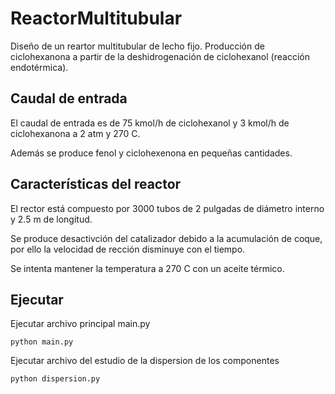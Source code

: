 # ReactorMultitubular

Diseño de un reartor multitubular de lecho fijo. Producción de ciclohexanona a
partir de la deshidrogenación de ciclohexanol (reacción endotérmica).

## Caudal de entrada
El caudal de entrada es de 75 kmol/h de ciclohexanol y 3 kmol/h de ciclohexanona
a 2 atm y 270 C.

Además se produce fenol y ciclohexenona en pequeñas cantidades.

## Características del reactor
El rector está compuesto por 3000 tubos de 2 pulgadas de diámetro interno y
2.5 m de longitud.

Se produce desactivción del catalizador debido a la acumulación de coque, por ello
la velocidad de rección disminuye con el tiempo.

Se intenta mantener la temperatura a 270 C con un aceite térmico.

## Ejecutar
Ejecutar archivo principal main.py

    python main.py

Ejecutar archivo del estudio de la dispersion de los componentes

    python dispersion.py
